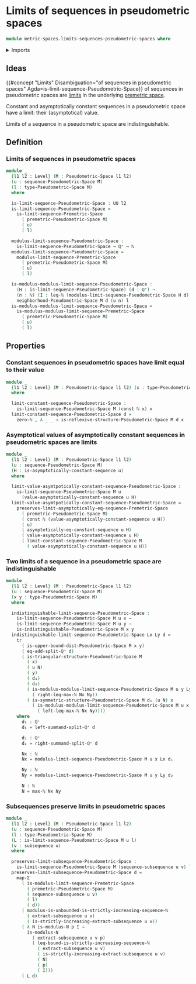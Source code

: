 # Limits of sequences in pseudometric spaces

```agda
module metric-spaces.limits-sequences-pseudometric-spaces where
```

<details><summary>Imports</summary>

```agda
open import elementary-number-theory.inequality-natural-numbers
open import elementary-number-theory.maximum-natural-numbers
open import elementary-number-theory.monotonic-sequences-natural-numbers
open import elementary-number-theory.natural-numbers
open import elementary-number-theory.positive-rational-numbers

open import foundation.asymptotically-constant-sequences
open import foundation.asymptotically-equal-sequences
open import foundation.constant-maps
open import foundation.dependent-pair-types
open import foundation.functoriality-dependent-pair-types
open import foundation.propositions
open import foundation.sequences
open import foundation.subsequences
open import foundation.transport-along-identifications
open import foundation.universe-levels

open import metric-spaces.limits-sequences-premetric-spaces
open import metric-spaces.pseudometric-spaces
open import metric-spaces.sequences-pseudometric-spaces
```

</details>

## Ideas

{{#concept "Limits" Disambiguation="of sequences in pseudometric spaces" Agda=is-limit-sequence-Pseudometric-Space}}
of sequences in pseudometric spaces are
[limits](metric-spaces.limits-sequences-premetric-spaces.md) in the underlying
[premetric space](metric-spaces.premetric-spaces.md).

Constant and asymptotically constant sequences in a pseudometric space have a
limit: their (asymptotical) value.

Limits of a sequence in a pseudometric space are indistinguishable.

## Definition

### Limits of sequences in pseudometric spaces

```agda
module _
  {l1 l2 : Level} (M : Pseudometric-Space l1 l2)
  (u : sequence-Pseudometric-Space M)
  (l : type-Pseudometric-Space M)
  where

  is-limit-sequence-Pseudometric-Space : UU l2
  is-limit-sequence-Pseudometric-Space =
    is-limit-sequence-Premetric-Space
      ( premetric-Pseudometric-Space M)
      ( u)
      ( l)

  modulus-limit-sequence-Pseudometric-Space :
    is-limit-sequence-Pseudometric-Space → ℚ⁺ → ℕ
  modulus-limit-sequence-Pseudometric-Space =
    modulus-limit-sequence-Premetric-Space
      ( premetric-Pseudometric-Space M)
      ( u)
      ( l)

  is-modulus-modulus-limit-sequence-Pseudometric-Space :
    (H : is-limit-sequence-Pseudometric-Space) (d : ℚ⁺) →
    (n : ℕ) (I : leq-ℕ (modulus-limit-sequence-Pseudometric-Space H d) n) →
    neighborhood-Pseudometric-Space M d (u n) l
  is-modulus-modulus-limit-sequence-Pseudometric-Space =
    is-modulus-modulus-limit-sequence-Premetric-Space
      ( premetric-Pseudometric-Space M)
      ( u)
      ( l)
```

## Properties

### Constant sequences in pseudometric spaces have limit equal to their value

```agda
module _
  {l1 l2 : Level} (M : Pseudometric-Space l1 l2) (x : type-Pseudometric-Space M)
  where

  limit-constant-sequence-Pseudometric-Space :
    is-limit-sequence-Pseudometric-Space M (const ℕ x) x
  limit-constant-sequence-Pseudometric-Space d =
    zero-ℕ , λ _ _ → is-reflexive-structure-Pseudometric-Space M d x
```

### Asymptotical values of asymptotically constant sequences in pseudometric spaces are limits

```agda
module _
  {l1 l2 : Level} (M : Pseudometric-Space l1 l2)
  (u : sequence-Pseudometric-Space M)
  (H : is-asymptotically-constant-sequence u)
  where

  limit-value-asymtpotically-constant-sequence-Pseudometric-Space :
    is-limit-sequence-Pseudometric-Space M u
      (value-asymptotically-constant-sequence u H)
  limit-value-asymtpotically-constant-sequence-Pseudometric-Space =
    preserves-limit-asymptotically-eq-sequence-Premetric-Space
      ( premetric-Pseudometric-Space M)
      ( const ℕ (value-asymptotically-constant-sequence u H))
      ( u)
      ( asymptotically-eq-constant-sequence u H)
      ( value-asymptotically-constant-sequence u H)
      ( limit-constant-sequence-Pseudometric-Space M
        ( value-asymptotically-constant-sequence u H))
```

### Two limits of a sequence in a pseudometric space are indistinguishable

```agda
module _
  {l1 l2 : Level} (M : Pseudometric-Space l1 l2)
  (u : sequence-Pseudometric-Space M)
  (x y : type-Pseudometric-Space M)
  where

  indistinguishable-limit-sequence-Pseudometric-Space :
    is-limit-sequence-Pseudometric-Space M u x →
    is-limit-sequence-Pseudometric-Space M u y →
    is-indistinguishable-Pseudometric-Space M x y
  indistinguishable-limit-sequence-Pseudometric-Space Lx Ly d =
    tr
      ( is-upper-bound-dist-Pseudometric-Space M x y)
      ( eq-add-split-ℚ⁺ d)
      ( is-triangular-structure-Pseudometric-Space M
        ( x)
        ( u N)
        ( y)
        ( d₁)
        ( d₂)
        ( is-modulus-modulus-limit-sequence-Pseudometric-Space M u y Ly d₂ N
          ( right-leq-max-ℕ Nx Ny))
        ( is-symmetric-structure-Pseudometric-Space M d₁ (u N) x
          ( is-modulus-modulus-limit-sequence-Pseudometric-Space M u x Lx d₁ N
            ( left-leq-max-ℕ Nx Ny))))
    where
      d₁ : ℚ⁺
      d₁ = left-summand-split-ℚ⁺ d

      d₂ : ℚ⁺
      d₂ = right-summand-split-ℚ⁺ d

      Nx : ℕ
      Nx = modulus-limit-sequence-Pseudometric-Space M u x Lx d₁

      Ny : ℕ
      Ny = modulus-limit-sequence-Pseudometric-Space M u y Ly d₂

      N : ℕ
      N = max-ℕ Nx Ny
```

### Subsequences preserve limits in pseudometric spaces

```agda
module _
  {l1 l2 : Level} (M : Pseudometric-Space l1 l2)
  (u : sequence-Pseudometric-Space M)
  (l : type-Pseudometric-Space M)
  (L : is-limit-sequence-Pseudometric-Space M u l)
  (v : subsequence u)
  where

  preserves-limit-subsequence-Pseudometric-Space :
    is-limit-sequence-Pseudometric-Space M (sequence-subsequence u v) l
  preserves-limit-subsequence-Pseudometric-Space d =
    map-Σ
      ( is-modulus-limit-sequence-Premetric-Space
        ( premetric-Pseudometric-Space M)
        ( sequence-subsequence u v)
        ( l)
        ( d))
      ( modulus-is-unbounded-is-strictly-increasing-sequence-ℕ
        ( extract-subsequence u v)
        ( is-strictly-increasing-extract-subsequence u v))
      ( λ N is-modulus-N p I →
        is-modulus-N
          ( extract-subsequence u v p)
          ( leq-bound-is-strictly-increasing-sequence-ℕ
            ( extract-subsequence u v)
            ( is-strictly-increasing-extract-subsequence u v)
            ( N)
            ( p)
            ( I)))
      ( L d)
```
